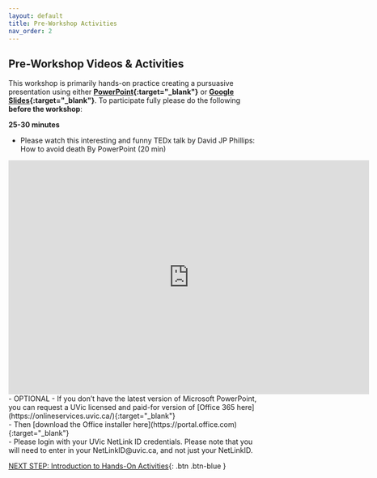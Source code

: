 ```yaml
---
layout: default
title: Pre-Workshop Activities
nav_order: 2
---
```

## Pre-Workshop Videos & Activities
This workshop is primarily hands-on practice creating a pursuasive presentation using either **[PowerPoint](https://www.microsoft.com/en-us/microsoft-365/powerpoint){:target="_blank"}** or **[Google Slides](https://www.google.ca/slides/about/){:target="_blank"}**. To participate fully please do the following **before the workshop**:

**25-30 minutes**<br>
- Please watch this interesting and funny TEDx talk by David JP Phillips: How to avoid death By PowerPoint (20 min)<br>
<iframe src="https://richmccue.com/wp-admin/admin-ajax.php?action=h5p_embed&id=4" width="713" height="462" frameborder="0" allowfullscreen="allowfullscreen" title="Death by PowerPoint"></iframe><script src="https://richmccue.com/wp-content/plugins/h5p/h5p-php-library/js/h5p-resizer.js" charset="UTF-8"></script>
- OPTIONAL - If you don’t have the latest version of Microsoft PowerPoint, you can request a UVic licensed and paid-for version of [Office 365 here](https://onlineservices.uvic.ca/){:target="_blank"}<br>
            -  Then [download the Office installer here](https://portal.office.com){:target="_blank"}<br>
            -  Please login with your UVic NetLink ID credentials. Please note that you will need to enter in your NetLinkID@uvic.ca, and not just your NetLinkID.

[NEXT STEP: Introduction to Hands-On Activities](activities-intro.html){: .btn .btn-blue }
